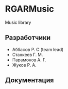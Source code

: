 # RGARMusic
Music library
## Разработчики
- Аббасов Р. С (team lead)
- Станкеев Г. М.
- Парамонов А. Г.
- Жуков Р. А.
## Документация
